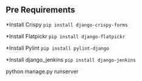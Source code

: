 
## Pre Requirements
*Install Crispy
```pip install django-crispy-forms```

*Install Flatpickr
```pip install django-flatpickr```

*Install Pylint
```pip install pylint-django```

*Install django_jenkins
```pip install django-jenkins```


python manage.py runserver
